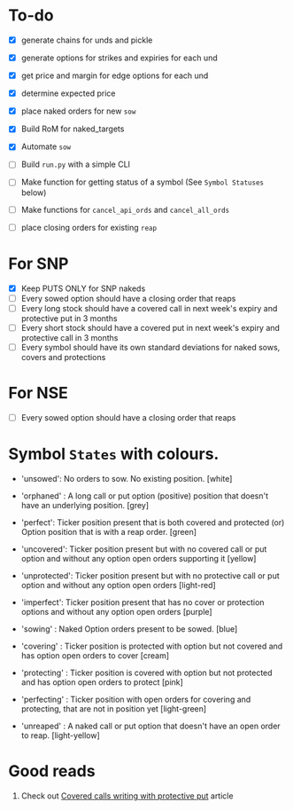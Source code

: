 # To-do
- [x] generate chains for unds and pickle
- [x] generate options for strikes and expiries for each und
- [x] get price and margin for edge options for each und
- [x] determine expected price
- [x] place naked orders for new `sow`


- [x] Build RoM for naked_targets
- [x] Automate `sow`
- [ ] Build `run.py` with a simple CLI
- [ ] Make function for getting status of a symbol (See `Symbol Statuses` below)
- [ ] Make functions for `cancel_api_ords` and `cancel_all_ords`
- [ ] place closing orders for existing `reap`

# For SNP

- [x] Keep PUTS ONLY for SNP nakeds
- [ ] Every sowed option should have a closing order that reaps
- [ ] Every long stock should have a covered call in next week's expiry and protective put in 3 months
- [ ] Every short stock should have a covered put in next week's expiry and protective call in 3 months
- [ ] Every symbol should have its own standard deviations for naked sows, covers and protections

# For NSE
- [ ] Every sowed option should have a closing order that reaps

# Symbol `States` with colours.

- 'unsowed': No orders to sow. No existing position. [white]
- 'orphaned' : A long call or put option (positive) position that doesn't have an underlying position. [grey]

- 'perfect': Ticker position present that is both covered and protected (or) Option position that is with a reap order. [green]
  
- 'uncovered': Ticker position present but with no covered call or put option and without any option open orders supporting it [yellow]
- 'unprotected': Ticker position present but with no protective call or put option and without any option open orders [light-red]
- 'imperfect': Ticker position present that has no cover or protection options and without any option open orders [purple]
  
- 'sowing' : Naked Option orders present to be sowed. [blue]
- 'covering' : Ticker position is protected with option but not covered and has option open orders to cover [cream]
- 'protecting' : Ticker position is covered with option but not protected and has option open orders to protect [pink]
- 'perfecting' : Ticker position with open orders for covering and protecting, that are not in position yet [light-green]

- 'unreaped' : A naked call or put option that doesn't have an open order to reap. [light-yellow]

# Good reads
1. Check out [Covered calls writing with protective put](https://www.thebluecollarinvestor.com/covered-call-writing-with-protective-puts-a-proposed-strategy/) article